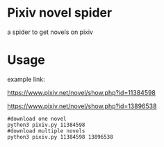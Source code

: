 # Pixiv novel spider
a spider to get novels on pixiv

# Usage
example link: 

https://www.pixiv.net/novel/show.php?id=11384598

https://www.pixiv.net/novel/show.php?id=13896538

```shell
#download one novel
python3 pixiv.py 11384598
#download multiple novels
python3 pixiv.py 11384598 13896538
```

